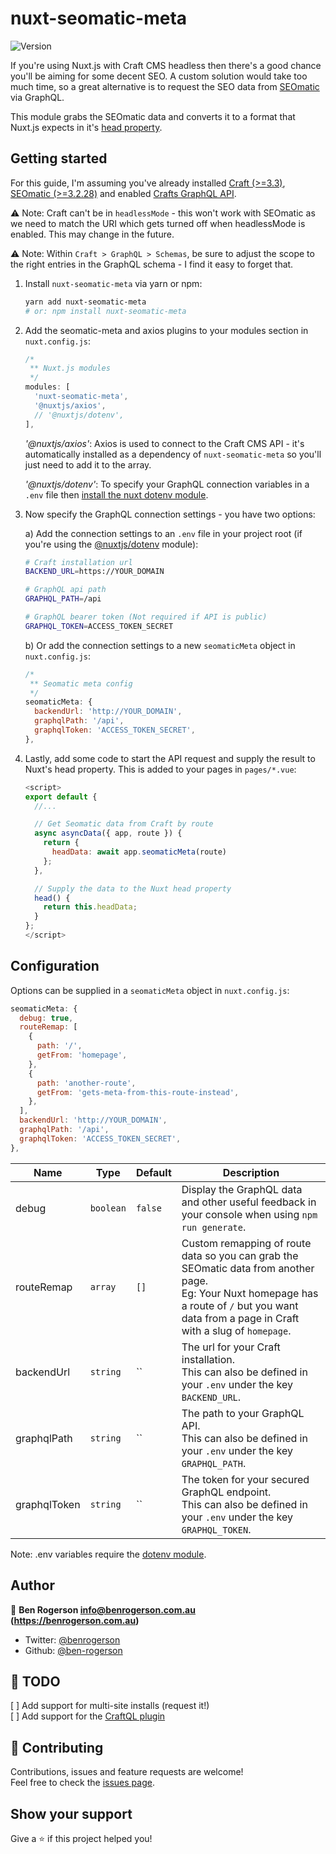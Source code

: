 # nuxt-seomatic-meta

<p>
  <img alt="Version" src="https://img.shields.io/badge/version-0.1.0-blue.svg?cacheSeconds=2592000" />
</p>

If you're using Nuxt.js with Craft CMS headless then there's a good chance you'll be aiming for some decent SEO. A custom solution would take too much time, so a great alternative is to request the SEO data from [SEOmatic](https://plugins.craftcms.com/seomatic) via GraphQL.

This module grabs the SEOmatic data and converts it to a format that Nuxt.js expects in it's [head property](https://nuxtjs.org/api/configuration-head/).

## Getting started

For this guide, I'm assuming you've already installed [Craft (>=3.3)](https://github.com/craftcms/cms/blob/develop/CHANGELOG-v3.md#330---2019-08-27), [SEOmatic (>=3.2.28)](https://github.com/nystudio107/craft-seomatic/releases/tag/3.2.28) and enabled [Crafts GraphQL API](https://docs.craftcms.com/v3/graphql.html#getting-started).

⚠️ Note: Craft can't be in `headlessMode` - this won't work with SEOmatic as we need to match the URI which gets turned off when headlessMode is enabled. This may change in the future.

⚠️ Note: Within `Craft > GraphQL > Schemas`, be sure to adjust the scope to the right entries in the GraphQL schema - I find it easy to forget that.

1. Install `nuxt-seomatic-meta` via yarn or npm:

   ```sh
   yarn add nuxt-seomatic-meta
   # or: npm install nuxt-seomatic-meta
   ```

2. Add the seomatic-meta and axios plugins to your modules section in `nuxt.config.js`:

   ```js
   /*
    ** Nuxt.js modules
    */
   modules: [
     'nuxt-seomatic-meta',
     '@nuxtjs/axios',
     // '@nuxtjs/dotenv',
   ],
   ```

   *'@nuxtjs/axios'*: Axios is used to connect to the Craft CMS API - it's automatically installed as a dependency of `nuxt-seomatic-meta` so you'll just need to add it to the array.

   *'@nuxtjs/dotenv'*: To specify your GraphQL connection variables in a `.env` file then [install the nuxt dotenv module](https://github.com/nuxt-community/dotenv-module#setup).

3. Now specify the GraphQL connection settings - you have two options:

   a) Add the connection settings to an `.env` file in your project root (if you're using the [@nuxtjs/dotenv](https://github.com/nuxt-community/dotenv-module#setup) module):

   ```bash
   # Craft installation url
   BACKEND_URL=https://YOUR_DOMAIN

   # GraphQL api path
   GRAPHQL_PATH=/api

   # GraphQL bearer token (Not required if API is public)
   GRAPHQL_TOKEN=ACCESS_TOKEN_SECRET
   ```

   b) Or add the connection settings to a new `seomaticMeta` object in `nuxt.config.js`:

   ```js
   /*
    ** Seomatic meta config
    */
   seomaticMeta: {
     backendUrl: 'http://YOUR_DOMAIN',
     graphqlPath: '/api',
     graphqlToken: 'ACCESS_TOKEN_SECRET',
   },
   ```

4. Lastly, add some code to start the API request and supply the result to Nuxt's head property. This is added to your pages in `pages/*.vue`:

   ```js
   <script>
   export default {
     //...

     // Get Seomatic data from Craft by route
     async asyncData({ app, route }) {
       return {
         headData: await app.seomaticMeta(route)
       };
     },

     // Supply the data to the Nuxt head property
     head() {
       return this.headData;
     }
   };
   </script>
   ```

## Configuration

Options can be supplied in a `seomaticMeta` object in `nuxt.config.js`:
```js
seomaticMeta: {
  debug: true,
  routeRemap: [
    {
      path: '/',
      getFrom: 'homepage',
    },
    {
      path: 'another-route',
      getFrom: 'gets-meta-from-this-route-instead',
    },
  ],
  backendUrl: 'http://YOUR_DOMAIN',
  graphqlPath: '/api',
  graphqlToken: 'ACCESS_TOKEN_SECRET',
},
```

| Name         | Type      | Default | Description                                                                                                                                                                                         |
| ------------ | --------- | ------- | --------------------------------------------------------------------------------------------------------------------------------------------------------------------------------------------------- |
| debug        | `boolean` | `false` | Display the GraphQL data and other useful feedback in your console when using `npm run generate`.                                                                                                   |
| routeRemap   | `array`   | `[]`    | Custom remapping of route data so you can grab the SEOmatic data from another page.<br> Eg: Your Nuxt homepage has a route of `/` but you want data from a page in Craft with a slug of `homepage`. |
| backendUrl   | `string`  | ``      | The url for your Craft installation.<br>This can also be defined in your `.env` under the key `BACKEND_URL`.                                                                                        |
| graphqlPath  | `string`  | ``      | The path to your GraphQL API.<br>This can also be defined in your `.env` under the key `GRAPHQL_PATH`.                                                                                              |
| graphqlToken | `string`  | ``      | The token for your secured GraphQL endpoint.<br>This can also be defined in your `.env` under the key `GRAPHQL_TOKEN`.                                                                              |

Note: .env variables require the [dotenv module](https://github.com/nuxt-community/dotenv-module#setup).

## Author

👤 **Ben Rogerson <info@benrogerson.com.au> (https://benrogerson.com.au)**

* Twitter: [@benrogerson](https://twitter.com/benrogerson)
* Github: [@ben-rogerson](https://github.com/ben-rogerson)

## 👷 TODO

[ ] Add support for multi-site installs (request it!)<br>
[ ] Add support for the [CraftQL plugin](https://plugins.craftcms.com/craftql)

## 🤝 Contributing

Contributions, issues and feature requests are welcome!<br />Feel free to check the [issues page](http://github.com/ben-rogerson/nuxt-seomatic-meta/issues).

## Show your support

Give a ⭐️ if this project helped you!